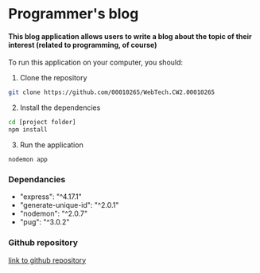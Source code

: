 # Programmer's blog

#### This blog application allows users to write a blog about the topic of their interest (related to programming, of course)

To run this application on your computer, you should:

1. Clone the repository
```bash
git clone https://github.com/00010265/WebTech.CW2.00010265
```

2. Install the dependencies
```bash
cd [project folder]
npm install
```
3. Run the application
```
nodemon app
```

### Dependancies
- "express": "^4.17.1"
- "generate-unique-id": "^2.0.1"
- "nodemon": "^2.0.7"
- "pug": "^3.0.2"

### Github repository
[link to github repository](https://github.com/00010265/WebTech.CW2.00010265)